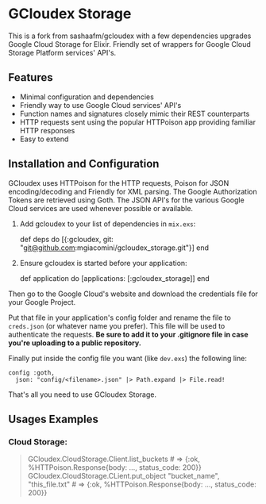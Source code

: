 # GCloudex Storage

 This is a fork from sashaafm/gcloudex with a few dependencies upgrades
 Google Cloud Storage for Elixir.
 Friendly set of wrappers for Google Cloud Storage Platform services' API's. 

## Features
- Minimal configuration and dependencies
- Friendly way to use Google Cloud services' API's
- Function names and signatures closely mimic their REST counterparts
- HTTP requests sent using the popular HTTPoison app providing familiar HTTP responses
- Easy to extend
  
## Installation and Configuration

GCloudex uses HTTPoison for the HTTP requests, Poison for JSON encoding/decoding and Friendly for XML parsing. The Google Authorization Tokens are retrieved using Goth. The JSON API's for the various Google Cloud services are used whenever possible or available. 

  1. Add gcloudex to your list of dependencies in `mix.exs`:

        def deps do
          [{:gcloudex, git: "git@github.com:mgiacomini/gcloudex_storage.git"}]
        end

  2. Ensure gcloudex is started before your application:

        def application do
          [applications: [:gcloudex_storage]]
        end

Then go to the Google Cloud's website and download the credentials file for your Google Project. 

Put that file in your application's config folder and rename the file to 
`creds.json` (or whatever name you prefer). This file will be used to authenticate the requests. **Be sure to add it to your .gitignore file in case you're uploading to a public repository.**

Finally put inside the config file you want (like `dev.exs`) the following line:

    config :goth, 
      json: "config/<filename>.json" |> Path.expand |> File.read!

That's all you need to use GCloudex Storage.

## Usages Examples

### Cloud Storage:
> GCloudex.CloudStorage.Client.list_buckets # => {:ok, %HTTPoison.Response{body: ..., status_code: 200}}
> GCloudex.CloudStorage.CLient.put_object "bucket_name", "this_file.txt" # => {:ok, %HTTPoison.Response{body: ..., status_code: 200}}
